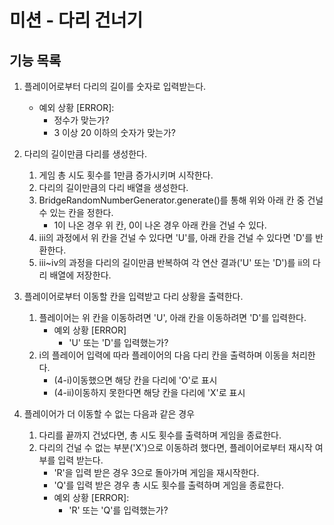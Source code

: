 # 미션 - 다리 건너기

## 기능 목록

1.  플레이어로부터 다리의 길이를 숫자로 입력받는다.

    - 예외 상황 [ERROR]:
      - 정수가 맞는가?
      - 3 이상 20 이하의 숫자가 맞는가?

2.  다리의 길이만큼 다리를 생성한다.

    1. 게임 총 시도 횟수를 1만큼 증가시키며 시작한다.
    2. 다리의 길이만큼의 다리 배열을 생성한다.
    3. BridgeRandomNumberGenerator.generate()를 통해 위와 아래 칸 중 건널 수 있는 칸을 정한다.
       - 1이 나온 경우 위 칸, 0이 나온 경우 아래 칸을 건널 수 있다.
    4. iii의 과정에서 위 칸을 건널 수 있다면 'U'를, 아래 칸을 건널 수 있다면 'D'를 반환한다.
    5. iii~iv의 과정을 다리의 길이만큼 반복하여 각 연산 결과('U' 또는 'D')를 ii의 다리 배열에 저장한다.

3.  플레이어로부터 이동할 칸을 입력받고 다리 상황을 출력한다.

    1. 플레이어는 위 칸을 이동하려면 'U', 아래 칸을 이동하려면 'D'를 입력한다.
       - 예외 상황 [ERROR]
         - 'U' 또는 'D'를 입력했는가?
    2. i의 플레이어 입력에 따라 플레이어의 다음 다리 칸을 출력하며 이동을 처리한다.
       - (4-i)이동했으면 해당 칸을 다리에 'O'로 표시
       - (4-ii)이동하지 못한다면 해당 칸을 다리에 'X'로 표시

4.  플레이어가 더 이동할 수 없는 다음과 같은 경우
    1. 다리를 끝까지 건넜다면, 총 시도 횟수를 출력하며 게임을 종료한다.
    2. 다리의 건널 수 없는 부분('X')으로 이동하려 했다면, 플레이어로부터 재시작 여부를 입력 받는다.
       - 'R'을 입력 받은 경우 3으로 돌아가며 게임을 재시작한다.
       - 'Q'를 입력 받은 경우 총 시도 횟수를 출력하며 게임을 종료한다.
       - 예외 상황 [ERROR]:
         - 'R' 또는 'Q'를 입력했는가?
